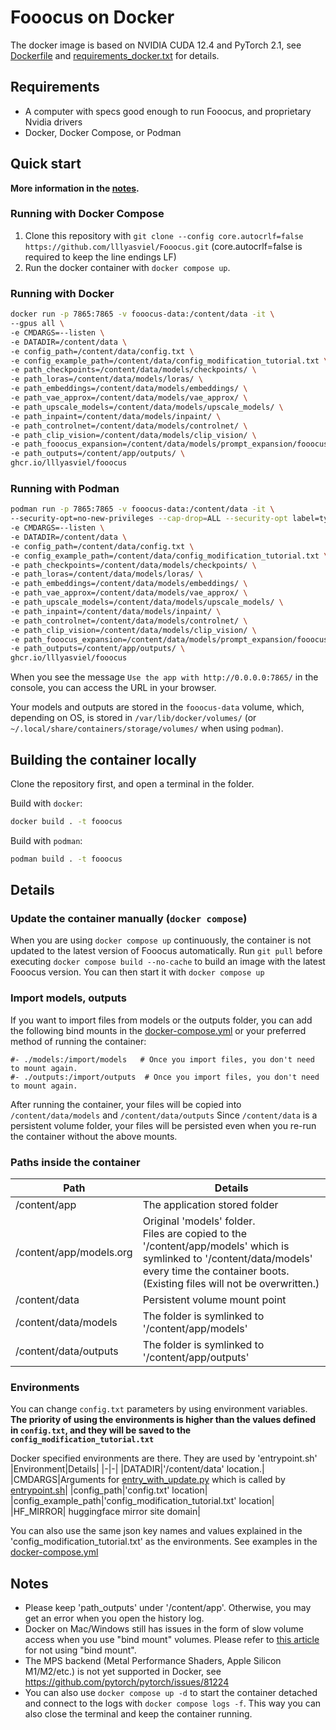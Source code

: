 # Fooocus on Docker

The docker image is based on NVIDIA CUDA 12.4 and PyTorch 2.1, see [Dockerfile](Dockerfile) and [requirements_docker.txt](requirements_docker.txt) for details.

## Requirements

- A computer with specs good enough to run Fooocus, and proprietary Nvidia drivers
- Docker, Docker Compose, or Podman

## Quick start

**More information in the [notes](#notes).**

### Running with Docker Compose


1. Clone this repository with `git clone --config core.autocrlf=false https://github.com/lllyasviel/Fooocus.git` (core.autocrlf=false is required to keep the line endings LF)
2. Run the docker container with `docker compose up`.

### Running with Docker

```sh
docker run -p 7865:7865 -v fooocus-data:/content/data -it \
--gpus all \
-e CMDARGS=--listen \
-e DATADIR=/content/data \
-e config_path=/content/data/config.txt \
-e config_example_path=/content/data/config_modification_tutorial.txt \
-e path_checkpoints=/content/data/models/checkpoints/ \
-e path_loras=/content/data/models/loras/ \
-e path_embeddings=/content/data/models/embeddings/ \
-e path_vae_approx=/content/data/models/vae_approx/ \
-e path_upscale_models=/content/data/models/upscale_models/ \
-e path_inpaint=/content/data/models/inpaint/ \
-e path_controlnet=/content/data/models/controlnet/ \
-e path_clip_vision=/content/data/models/clip_vision/ \
-e path_fooocus_expansion=/content/data/models/prompt_expansion/fooocus_expansion/ \
-e path_outputs=/content/app/outputs/ \
ghcr.io/lllyasviel/fooocus
```
### Running with Podman

```sh
podman run -p 7865:7865 -v fooocus-data:/content/data -it \
--security-opt=no-new-privileges --cap-drop=ALL --security-opt label=type:nvidia_container_t --device=nvidia.com/gpu=all \
-e CMDARGS=--listen \
-e DATADIR=/content/data \
-e config_path=/content/data/config.txt \
-e config_example_path=/content/data/config_modification_tutorial.txt \
-e path_checkpoints=/content/data/models/checkpoints/ \
-e path_loras=/content/data/models/loras/ \
-e path_embeddings=/content/data/models/embeddings/ \
-e path_vae_approx=/content/data/models/vae_approx/ \
-e path_upscale_models=/content/data/models/upscale_models/ \
-e path_inpaint=/content/data/models/inpaint/ \
-e path_controlnet=/content/data/models/controlnet/ \
-e path_clip_vision=/content/data/models/clip_vision/ \
-e path_fooocus_expansion=/content/data/models/prompt_expansion/fooocus_expansion/ \
-e path_outputs=/content/app/outputs/ \
ghcr.io/lllyasviel/fooocus
```

When you see the message  `Use the app with http://0.0.0.0:7865/` in the console, you can access the URL in your browser.

Your models and outputs are stored in the `fooocus-data` volume, which, depending on OS, is stored in `/var/lib/docker/volumes/` (or `~/.local/share/containers/storage/volumes/` when using `podman`).

## Building the container locally

Clone the repository first, and open a terminal in the folder.

Build with `docker`:
```sh
docker build . -t fooocus
```

Build with `podman`:
```sh
podman build . -t fooocus
```

## Details

### Update the container manually (`docker compose`)

When you are using `docker compose up` continuously, the container is not updated to the latest version of Fooocus automatically.
Run `git pull` before executing `docker compose build --no-cache` to build an image with the latest Fooocus version.
You can then start it with `docker compose up`

### Import models, outputs

If you want to import files from models or the outputs folder, you can add the following bind mounts in the [docker-compose.yml](docker-compose.yml) or your preferred method of running the container:
```
#- ./models:/import/models   # Once you import files, you don't need to mount again.
#- ./outputs:/import/outputs  # Once you import files, you don't need to mount again.
```
After running the container, your files will be copied into `/content/data/models` and `/content/data/outputs`
Since `/content/data` is a persistent volume folder, your files will be persisted even when you re-run the container without the above mounts.


### Paths inside the container

|Path|Details|
|-|-|
|/content/app|The application stored folder|
|/content/app/models.org|Original 'models' folder.<br> Files are copied to the '/content/app/models' which is symlinked to '/content/data/models' every time the container boots. (Existing files will not be overwritten.) |
|/content/data|Persistent volume mount point|
|/content/data/models|The folder is symlinked to '/content/app/models'|
|/content/data/outputs|The folder is symlinked to '/content/app/outputs'|

### Environments

You can change `config.txt` parameters by using environment variables.
**The priority of using the environments is higher than the values defined in `config.txt`, and they will be saved to the `config_modification_tutorial.txt`**

Docker specified environments are there. They are used by 'entrypoint.sh'
|Environment|Details|
|-|-|
|DATADIR|'/content/data' location.|
|CMDARGS|Arguments for [entry_with_update.py](entry_with_update.py) which is called by [entrypoint.sh](entrypoint.sh)|
|config_path|'config.txt' location|
|config_example_path|'config_modification_tutorial.txt' location|
|HF_MIRROR| huggingface mirror site domain| 

You can also use the same json key names and values explained in the 'config_modification_tutorial.txt' as the environments.
See examples in the [docker-compose.yml](docker-compose.yml)

## Notes

- Please keep 'path_outputs' under '/content/app'. Otherwise, you may get an error when you open the history log.
- Docker on Mac/Windows still has issues in the form of slow volume access when you use "bind mount" volumes. Please refer to [this article](https://docs.docker.com/storage/volumes/#use-a-volume-with-docker-compose) for not using "bind mount".
- The MPS backend (Metal Performance Shaders, Apple Silicon M1/M2/etc.) is not yet supported in Docker, see https://github.com/pytorch/pytorch/issues/81224
- You can also use `docker compose up -d` to start the container detached and connect to the logs with `docker compose logs -f`. This way you can also close the terminal and keep the container running.

